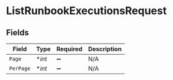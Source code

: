 # ListRunbookExecutionsRequest


## Fields

| Field              | Type               | Required           | Description        |
| ------------------ | ------------------ | ------------------ | ------------------ |
| `Page`             | **int*             | :heavy_minus_sign: | N/A                |
| `PerPage`          | **int*             | :heavy_minus_sign: | N/A                |